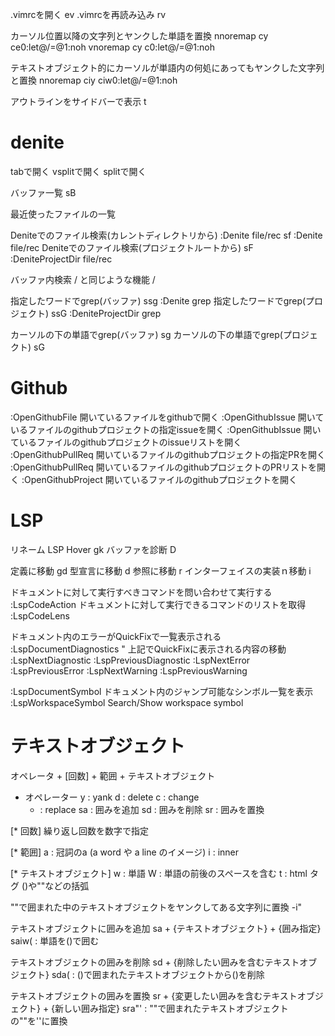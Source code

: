 .vimrcを開く <Leader>ev
.vimrcを再読み込み <Leader>rv

カーソル位置以降の文字列とヤンクした単語を置換
nnoremap <silent> cy  ce<C-r>0<ESC>:let@/=@1<CR>:noh<CR>
vnoremap <silent> cy  c<C-r>0<ESC>:let@/=@1<CR>:noh<CR>

テキストオブジェクト的にカーソルが単語内の何処にあってもヤンクした文字列と置換
nnoremap <silent> ciy ciw<C-r>0<ESC>:let@/=@1<CR>:noh<CR>

アウトラインをサイドバーで表示
<leader>t

# denite
tabで開く
<c-t>
vsplitで開く
<c-v>
splitで開く
<c-x>

バッファ一覧
<C-P>
sB

最近使ったファイルの一覧
<C-Z>

Deniteでのファイル検索(カレントディレクトリから)
<Leader><Leader> :<C-u>Denite file/rec<CR>
sf  :<C-u>Denite file/rec<CR>
Deniteでのファイル検索(プロジェクトルートから)
sF  :<C-u>DeniteProjectDir file/rec<CR>

バッファ内検索  / と同じような機能
<Leader>/

指定したワードでgrep(バッファ)
ssg :<C-u>Denite grep<CR>
指定したワードでgrep(プロジェクト)
ssG :<C-u>DeniteProjectDir grep<CR>

カーソルの下の単語でgrep(バッファ)
sg
カーソルの下の単語でgrep(プロジェクト)
sG

# Github

:OpenGithubFile	開いているファイルをgithubで開く
:OpenGithubIssue <number>	開いているファイルのgithubプロジェクトの指定issueを開く
:OpenGithubIssue 	開いているファイルのgithubプロジェクトのissueリストを開く
:OpenGithubPullReq <number>	開いているファイルのgithubプロジェクトの指定PRを開く
:OpenGithubPullReq	開いているファイルのgithubプロジェクトのPRリストを開く
:OpenGithubProject	開いているファイルのgithubプロジェクトを開く

# LSP
リネーム
<F2>
LSP Hover
gk
バッファを診断
<leader>D

定義に移動
gd
型宣言に移動
<Leader>d
参照に移動
<Leader>r
インターフェイスの実装ｎ移動
<Leader>i


ドキュメントに対して実行すべきコマンドを問い合わせて実行する
:LspCodeAction
ドキュメントに対して実行できるコマンドのリストを取得
:LspCodeLens

ドキュメント内のエラーがQuickFixで一覧表示される
:LspDocumentDiagnostics
" 上記でQuickFixに表示される内容の移動
:LspNextDiagnostic
:LspPreviousDiagnostic
:LspNextError
:LspPreviousError
:LspNextWarning
:LspPreviousWarning

:LspDocumentSymbol ドキュメント内のジャンプ可能なシンボル一覧を表示
:LspWorkspaceSymbol	Search/Show workspace symbol

# テキストオブジェクト
オペレータ + [回数] + 範囲 + テキストオブジェクト

- オペレーター
	y :  yank
	d : delete
	c : change
	- : replace
	sa : 囲みを追加
	sd : 囲みを削除
	sr : 囲みを置換

[* 回数]
繰り返し回数を数字で指定

[* 範囲]
	a : 冠詞のa (a word  や a line のイメージ)
	i : inner

[* テキストオブジェクト]
	w : 単語
	W : 単語の前後のスペースを含む
	t : html タグ
	()や""などの括弧

""で囲まれた中のテキストオブジェクトをヤンクしてある文字列に置換
-i"

テキストオブジェクトに囲みを追加
sa + {テキストオブジェクト} + {囲み指定}
saiw( : 単語を()で囲む

テキストオブジェクトの囲みを削除
sd + {削除したい囲みを含むテキストオブジェクト}
sda( : ()で囲まれたテキストオブジェクトから()を削除

テキストオブジェクトの囲みを置換
sr + {変更したい囲みを含むテキストオブジェクト} + {新しい囲み指定}
sra"' : ""で囲まれたテキストオブジェクトの""を''に置換
